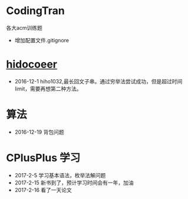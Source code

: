 # CodingTran
各大acm训练题

- 增加配置文件.gitignore


# [hidocoeer](http://hihocoder.com/)

- 2016-12-1 hiho1032,最长回文子串。通过穷举法尝试成功，但是超过时间limit，需要再想第二种方法。


# 算法
- 2016-12-19 背包问题

# CPlusPlus 学习
- 2017-2-5	学习基本语法，枚举法解问题
- 2017-2-15	新书到了，预计学习时间会有一年，加油
- 2017-2-16 看了一天论文
